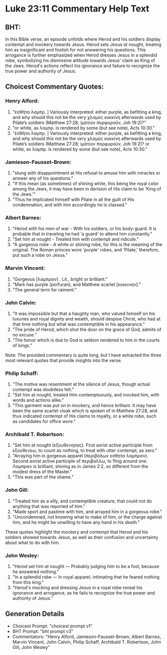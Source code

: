 # Luke 23:11 Commentary Help Text

## BHT:
In this Bible verse, an episode unfolds where Herod and his soldiers display contempt and mockery towards Jesus. Herod sets Jesus at nought, treating him as insignificant and foolish for not answering his questions. This arrogance is further emphasized when Herod dresses Jesus in a splendid robe, symbolizing his dismissive attitude towards Jesus' claim as King of the Jews. Herod's actions reflect his ignorance and failure to recognize the true power and authority of Jesus.

## Choicest Commentary Quotes:
### Henry Alford:
1. "ἐσθῆτα λαμπρ. ] Variously interpreted: either purple, as befitting a king, and why should this not be the very χλαμὺς κοκκίνη afterwards used by Pilate’s soldiers (Matthew 27:28; ἱμάτιον πορφυροῦν, Joh 19:2)?"
2. "or white, as λαμπρ. is rendered by some (but see note), Acts 10:30."
3. "ἐσθῆτα λαμπρ. ] Variously interpreted: either purple, as befitting a king, and why should this not be the very χλαμὺς κοκκίνη afterwards used by Pilate’s soldiers (Matthew 27:28; ἱμάτιον πορφυροῦν, Joh 19:2)? or white, as λαμπρ. is rendered by some (but see note), Acts 10:30."

### Jamieson-Fausset-Brown:
1. "stung with disappointment at His refusal to amuse him with miracles or answer any of his questions."
2. "If this mean (as sometimes) of shining white, this being the royal color among the Jews, it may have been in derision of His claim to be 'King of the Jews.'"
3. "Thus he implicated himself with Pilate in all the guilt of His condemnation, and with him accordingly he is classed."

### Albert Barnes:
1. "Herod with his men of war - With his soldiers, or his body-guard. It is probable that in traveling he had 'a guard' to attend him constantly."
2. "Set him at nought - Treated him with contempt and ridicule."
3. "A gorgeous robe - A white or shining robe, for this is the meaning of the original. The Roman princes wore 'purple' robes, and 'Pilate,' therefore, put such a robe on Jesus."

### Marvin Vincent:
1. "Gorgeous [λαμπραν] . Lit., bright or brilliant."
2. "Mark has purple (porfuran), and Matthew scarlet [κοκκινην]."
3. "The general term for raiment."

### John Calvin:
1. "It was impossible but that a haughty man, who valued himself on his luxuries and royal dignity and wealth, should despise Christ, who had at that time nothing but what was contemptible in his appearance."
2. "The pride of Herod, which shut the door on the grace of God, admits of no excuse."
3. "The honor which is due to God is seldom rendered to him in the courts of kings."

Note: The provided commentary is quite long, but I have extracted the three most relevant quotes that provide insights into the verse.

### Philip Schaff:
1. "The motive was resentment at the silence of Jesus, though actual contempt was doubtless felt."
2. "Set him at nought, treated Him contemptuously, and mocked him, with words and actions alike."
3. "This garment was put on in mockery, and hence brilliant. It may have been the same scarlet cloak which is spoken of in Matthew 27:28, and thus indicated contempt of His claims to royalty, or a white robe, such as candidates for office wore."

### Archibald T. Robertson:
1. "Set him at nought (εξουθενησας). First aorist active participle from εξουθενεω, to count as nothing, to treat with utter contempt, as zero."
2. "Arraying him in gorgeous apparel (περιβαλων εσθητα λαμπραν). Second aorist active participle of περιβαλλω, to fling around one. Λαμπραν is brilliant, shining as in James 2:2, so different from the modest dress of the Master."
3. "This was part of the shame."

### John Gill:
1. "Treated him as a silly, and contemptible creature, that could not do anything that was reported of him."
2. "Made sport and pastime with him, and arrayed him in a gorgeous robe."
3. "Uncondemned, not knowing what to make of him, or the charge against him, and he might be unwilling to have any hand in his death."

These quotes highlight the mockery and contempt that Herod and his soldiers showed towards Jesus, as well as their confusion and uncertainty about what to do with him.

### John Wesley:
1. "Herod set him at nought — Probably judging him to be a fool, because he answered nothing."
2. "In a splendid robe — In royal apparel; intimating that he feared nothing from this king."
3. "Herod's mocking and dressing Jesus in a royal robe reveal his ignorance and arrogance, as he fails to recognize the true power and authority of Jesus."


## Generation Details
- Choicest Prompt: "choicest prompt v1"
- BHT Prompt: "bht prompt v3"
- Commentators: "Henry Alford, Jamieson-Fausset-Brown, Albert Barnes, Marvin Vincent, John Calvin, Philip Schaff, Archibald T. Robertson, John Gill, John Wesley"
